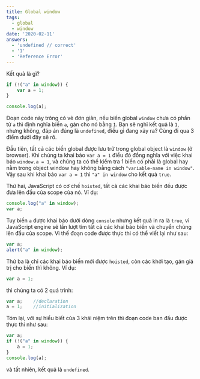 ```yaml
---
title: Global window
tags:
  - global
  - window
date: '2020-02-11'
answers:
  - 'undefined // correct'
  - '1'
  - 'Reference Error'
---
```


Kết quả là gì?

```javascript
if (!("a" in window)) {
    var a = 1;
}

console.log(a);
```

<!-- explanation -->

Đoạn code này trông có vẻ đơn giản, nếu biến global `window` chưa có phần tử `a` thì định nghĩa biến `a`, gán cho nó bằng `1`. Bạn sẽ nghĩ kết quả là `1`, nhưng không, đáp án đúng là `undefined`, điều gì đang xảy ra? Cùng đi qua 3 điểm dưới đây sẽ rõ.

Đầu tiên, tất cả các biến global được lưu trữ trong global object là `window` (ở browser). Khi chúng ta khai báo `var a = 1` điều đó đồng nghĩa với việc khai báo `window.a = 1`, và chúng ta có thể kiểm tra 1 biến có phải là global hay nằm trong object window hay không bằng cách `"variable-name in window"`. Vậy sau khi khai báo `var a = 1` thì `"a" in window` cho kết quả `true`.

Thứ hai, JavaScript có cơ chế `hoisted`, tất cả các khai báo biến đều được đưa lên đầu của scope của nó. Ví dụ:
```js
console.log("a" in window);
var a;
```

Tuy biến `a` được khai báo dưới dòng `console` nhưng kết quả in ra là `true`, vì JavaScript engine sẽ lần lượt tìm tất cả các khai báo biến và chuyển chúng lên đầu của scope. Vì thế đoạn code được thực thi có thể viết lại như sau:

```js
var a;
alert("a" in window);
```

Thứ ba là chỉ các khai báo biến mới được `hoisted`, còn các khởi tạo, gán giá trị cho biến thì không. Ví dụ:
```js
var a = 1;
```

thì chúng ta có 2 quá trình:
```js
var a;    //declaration
a = 1;    //initialization
```

Tóm lại, với sự hiểu biết của 3 khái niệm trên thì đoạn code ban đầu được thực thi như sau:
```js
var a;
if (!("a" in window)) {
    a = 1;
}
console.log(a);
```
và tất nhiên, kết quả là `undefined`.
